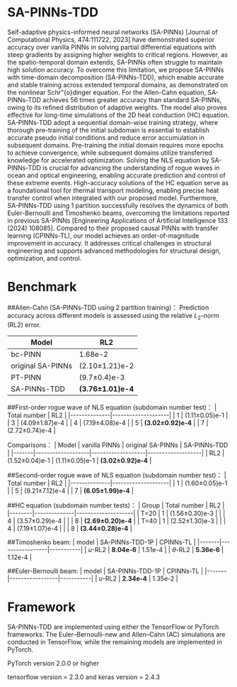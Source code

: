 # SA-PINNs-TDD

Self-adaptive physics-informed neural networks (SA-PINNs) [Journal of Computational Physics, 474:111722, 2023] have demonstrated superior accuracy over vanilla PINNs in solving partial differential equations with steep gradients by assigning higher weights to critical regions.
However, as the spatio-temporal domain extends, SA-PINNs often struggle to maintain high solution accuracy.
To overcome this limitation, we propose SA-PINNs with time-domain decomposition (SA-PINNs-TDD), which enable accurate and stable training across extended temporal domains, as demonstrated on the nonlinear Schr\"{o}dinger equation.
For the Allen-Cahn equation, SA-PINNs-TDD achieves 56 times greater accuracy than standard SA-PINNs, owing to its refined distribution of adaptive weights.
The model also proves effective for long-time simulations of the 2D heat conduction (HC) equation.
SA-PINNs-TDD adopt a sequential domain-wise training strategy, where thorough pre-training of the initial subdomain is essential to establish accurate pseudo initial conditions and reduce error accumulation in subsequent domains.
Pre-training the initial domain requires more epochs to achieve convergence, while subsequent domains utilize transferred knowledge for accelerated optimization.
Solving the NLS equation by SA-PINNs-TDD is crucial for advancing the understanding of rogue waves in ocean and optical engineering, enabling accurate prediction and control of these extreme events.
High-accuracy solutions of the HC equation serve as a foundational tool for thermal transport modeling, enabling precise heat transfer control when integrated with our proposed model.
Furthermore, SA-PINNs-TDD using 1 partition successfully resolves the dynamics of both Euler-Bernoulli and Timoshenko beams, overcoming the limitations reported in previous SA-PINNs [Engineering Applications of Artificial Intelligence 133 (2024) 108085].
Compared to their proposed causal PINNs with transfer learning (CPINNs-TL), our model achieves an order-of-magnitude improvement in accuracy.
It addresses critical challenges in structural engineering and supports advanced methodologies for structural design, optimization, and control.

# Benchmark

##Allen-Cahn (SA-PINNs-TDD using 2 partition training)：
Prediction accuracy across different models is assessed using the relative $L_2$-norm (RL2) error.

| Model             | RL2                  |
|-------------------|----------------------|
| bc-PINN       | 1.68e-2              |
| original SA-PINNs | (2.10±1.21)e-2       |
| PT-PINN      | (9.7±0.4)e-3         |
| SA-PINNs-TDD      | **(3.76±1.01)e-4**   |


##First-order rogue wave of NLS equation (subdomain number test)：
| Total number | RL2                |
|--------------|--------------------|
| 1            | (1.11±0.05)e-1     |
| 3            | (4.09±1.87)e-4     |
| 4            | (7.19±4.08)e-4     |
| 5            | **(3.02±0.92)e-4** |
| 7            | (2.72±0.74)e-4     |

Comparisons：
| Model | vanilla PINNs     | original SA-PINNs | SA-PINNs-TDD      |
|-------|-------------------|-------------------|-------------------|
| RL2   | (1.52±0.04)e-1    | (1.11±0.05)e-1    | **(3.02±0.92)e-4** |

##Second-order rogue wave of NLS equation (subdomain number test)：
| Total number | RL2                |
|--------------|--------------------|
| 1            | (1.60±0.05)e-1     |
| 5            | (9.21±7.12)e-4     |
| 7            | **(6.05±1.99)e-4** |

##HC equation (subdomain number tests)：
| Group  | Total number | RL2                |
|--------|--------------|--------------------|
| T=20   | 1            | (1.56±0.30)e-3     |
|        | 4            | (3.57±0.29)e-4     |
|        | 8            | **(2.69±0.20)e-4** |
| T=40   | 1            | (2.52±1.30)e-3     |
|        | 4            | (7.19±1.07)e-4     |
|        | 8            | **(3.44±0.28)e-4** |

##Timoshenko beam:
| model | SA-PINNs-TDD-1P | CPINNs-TL |
|-------|-----------------|-----------|
| $u$-RL2   | **8.04e-6**     | 1.51e-4   |
| $\theta$-RL2 | **5.36e-6**     | 1.12e-4   |

##Euler-Bernoulli beam:
| model | SA-PINNs-TDD-1P | CPINNs-TL |
|-------|-----------------|-----------|
| $u$-RL2 | **2.34e-4**     | 1.35e-2   |


# Framework

SA-PINNs-TDD are implemented using either the TensorFlow or PyTorch frameworks.
The Euler–Bernoulli-new and Allen–Cahn (AC) simulations are conducted in TensorFlow, while the remaining models are implemented in PyTorch.

PyTorch version 2.0.0 or higher

tensorflow version = 2.3.0 and keras version = 2.4.3
